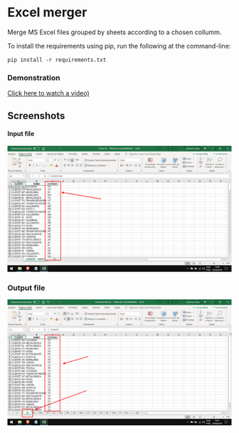 # Excel merger
Merge MS Excel files grouped by sheets according to a chosen collumm.

To install the requirements using pip, run the following at the command-line:
```
pip install -r requirements.txt
```
### Demonstration
[Click here to watch a video)](https://vimeo.com/282215720)
## Screenshots
#### Input file
![cada](screenshots/individual.png)
### Output file
![todos](screenshots/unidos.png)
